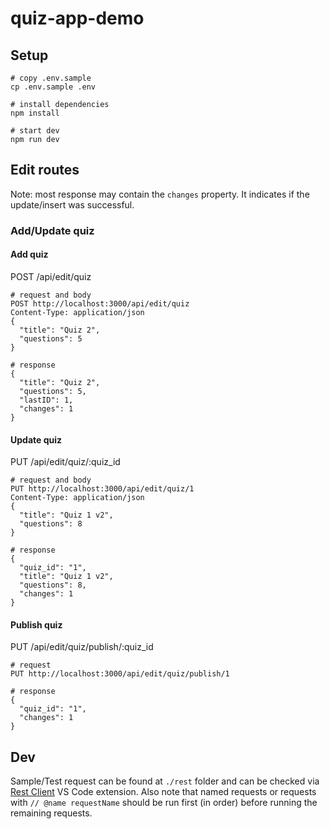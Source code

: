 # quiz-app-demo

## Setup

    # copy .env.sample 
    cp .env.sample .env

    # install dependencies
    npm install

    # start dev
    npm run dev

## Edit routes

Note: most response may contain the `changes` property. It indicates if the update/insert was successful.

### Add/Update quiz

#### Add quiz

POST /api/edit/quiz

    # request and body 
    POST http://localhost:3000/api/edit/quiz
    Content-Type: application/json
    {
      "title": "Quiz 2",
      "questions": 5
    }

    # response
    {
      "title": "Quiz 2",
      "questions": 5,
      "lastID": 1,
      "changes": 1
    }

#### Update quiz

PUT /api/edit/quiz/:quiz_id

    # request and body
    PUT http://localhost:3000/api/edit/quiz/1
    Content-Type: application/json
    {
      "title": "Quiz 1 v2",
      "questions": 8
    }

    # response
    {
      "quiz_id": "1",
      "title": "Quiz 1 v2",
      "questions": 8,
      "changes": 1
    }

#### Publish quiz

PUT /api/edit/quiz/publish/:quiz_id

    # request
    PUT http://localhost:3000/api/edit/quiz/publish/1

    # response
    {
      "quiz_id": "1",
      "changes": 1
    }

## Dev

Sample/Test request can be found at `./rest` folder and can be checked via [Rest Client](https://marketplace.visualstudio.com/items?itemName=humao.rest-client) VS Code extension. Also note that named requests or requests with `// @name requestName` should be run first (in order) before running the remaining requests.